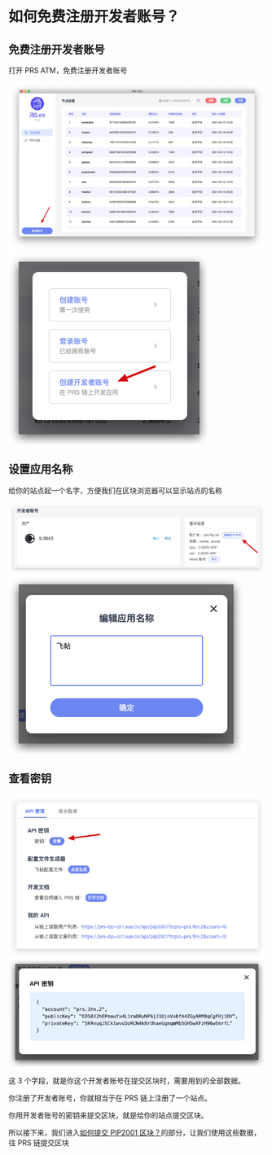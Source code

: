 # 如何免费注册开发者账号？

## 免费注册开发者账号

打开 PRS ATM，免费注册开发者账号

![](./images/login-entry.png)
![](./images/signup-developer.png)

## 设置应用名称

给你的站点起一个名字，方便我们在区块浏览器可以显示站点的名称

![](./images/desc-1.png)
![](./images/desc-2.png)

## 查看密钥

![](./images/view-key.png)
![](./images/key.png)

这 3 个字段，就是你这个开发者账号在提交区块时，需要用到的全部数据。

你注册了开发者账号，你就相当于在 PRS 链上注册了一个站点。

你用开发者账号的密钥来提交区块，就是给你的站点提交区块。

所以接下来，我们进入[如何提交 PIP2001 区块？](/PIP2001/如何提交PIP2001区块？)的部分，让我们使用这些数据，往 PRS 链提交区块
